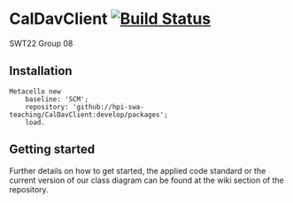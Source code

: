 # CalDavClient [![Build Status][travis_badge]][travis_url]
SWT22 Group 08



<!-- References -->
[travis_badge]: https://travis-ci.org/hpi-swa-teaching/CalDavClient.svg?branch=master
[travis_url]: https://travis-ci.org/hpi-swa-teaching/CalDavClient


## Installation

    Metacello new
        baseline: 'SCM';
        repository: 'github://hpi-swa-teaching/CalDavClient:develop/packages';
        load.

## Getting started

Further details on how to get started, the applied code standard or the current version of our class diagram can be found at the wiki section of the repository.
